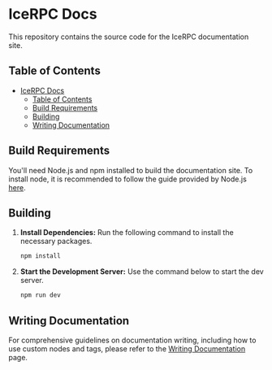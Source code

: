 # IceRPC Docs

This repository contains the source code for the IceRPC documentation site.

## Table of Contents

- [IceRPC Docs](#icerpc-docs)
  - [Table of Contents](#table-of-contents)
  - [Build Requirements](#build-requirements)
  - [Building](#building)
  - [Writing Documentation](#writing-documentation)

## Build Requirements

You'll need Node.js and npm installed to build the documentation site. To
install node, it is recommended to follow the guide provided by Node.js
[here](https://nodejs.org/en/download/package-manager).

## Building

1. **Install Dependencies:** Run the following command to install the necessary packages.

   ```bash
   npm install
   ```

2. **Start the Development Server:** Use the command below to start the dev server.

   ```bash
   npm run dev
   ```

## Writing Documentation

For comprehensive guidelines on documentation writing, including how to use custom nodes and tags, please refer to the
[Writing Documentation](/WRITING_DOCS.md) page.
